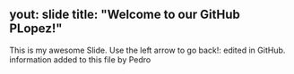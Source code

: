 yout: slide
title: "Welcome to our GitHub PLopez!"
---
This is my awesome Slide.
Use the left arrow to go back!: edited in GitHub.
information added to this file by Pedro
